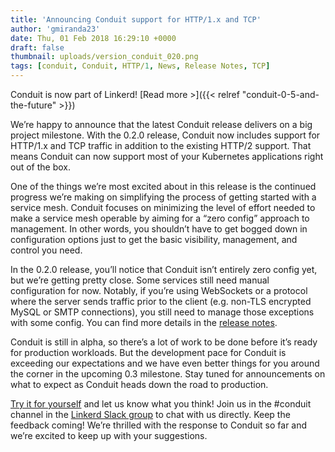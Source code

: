 ```yaml
---
title: 'Announcing Conduit support for HTTP/1.x and TCP'
author: 'gmiranda23'
date: Thu, 01 Feb 2018 16:29:10 +0000
draft: false
thumbnail: uploads/version_conduit_020.png
tags: [conduit, Conduit, HTTP/1, News, Release Notes, TCP]
---
```


Conduit is now part of Linkerd! [Read more >]({{< relref
"conduit-0-5-and-the-future" >}})

We’re happy to announce that the latest Conduit release delivers on a big
project milestone. With the 0.2.0 release, Conduit now includes support for
HTTP/1.x and TCP traffic in addition to the existing HTTP/2 support. That means
Conduit can now support most of your Kubernetes applications right out of the
box.

One of the things we’re most excited about in this release is the continued
progress we’re making on simplifying the process of getting started with a
service mesh. Conduit focuses on minimizing the level of effort needed to make a
service mesh operable by aiming for a “zero config” approach to management. In
other words, you shouldn’t have to get bogged down in configuration options just
to get the basic visibility, management, and control you need.

In the 0.2.0 release, you’ll notice that Conduit isn’t entirely zero config yet,
but we’re getting pretty close. Some services still need manual configuration
for now. Notably, if you’re using WebSockets or a protocol where the server
sends traffic prior to the client (e.g. non-TLS encrypted MySQL or SMTP
connections), you still need to manage those exceptions with some config. You
can find more details in the [release
notes](https://github.com/runconduit/conduit/releases/tag/v0.2.0).

Conduit is still in alpha, so there’s a lot of work to be done before it’s ready
for production workloads. But the development pace for Conduit is exceeding our
expectations and we have even better things for you around the corner in the
upcoming 0.3 milestone. Stay tuned for announcements on what to expect as
Conduit heads down the road to production.

[Try it for yourself](https://conduit.io/getting-started/) and let us know what
you think! Join us in the #conduit channel in the [Linkerd Slack
group](http://linkerd.slack.com) to chat with us directly. Keep the feedback
coming! We’re thrilled with the response to Conduit so far and we’re excited to
keep up with your suggestions.

